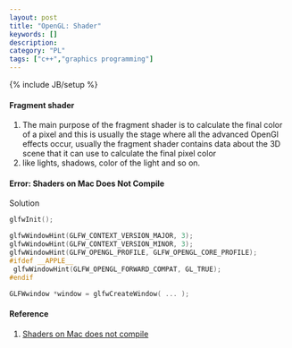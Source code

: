 ```yaml
--- 
layout: post 
title: "OpenGL: Shader" 
keywords: [] 
description: 
category: "PL"
tags: ["c++","graphics programming"]
--- 
```

{% include JB/setup %}


#### Fragment shader
1. The main purpose of the fragment shader is to calculate the final color of a pixel and this is
   usually the stage where all the advanced OpenGl effects occur, usually the fragment shader
   contains data about the 3D scene that it can use to calculate the final pixel color
2. like lights, shadows, color of the light and so on.




#### Error: Shaders on Mac Does Not Compile

Solution
```cpp
glfwInit();

glfwWindowHint(GLFW_CONTEXT_VERSION_MAJOR, 3);
glfwWindowHint(GLFW_CONTEXT_VERSION_MINOR, 3);
glfwWindowHint(GLFW_OPENGL_PROFILE, GLFW_OPENGL_CORE_PROFILE);
#ifdef __APPLE__
 glfwWindowHint(GLFW_OPENGL_FORWARD_COMPAT, GL_TRUE);
#endif

GLFWwindow *window = glfwCreateWindow( ... );
```


#### Reference
1. [Shaders on Mac does not
   compile](https://stackoverflow.com/questions/31803872/opengl-glsl-shaders-on-mac-does-not-compile)
